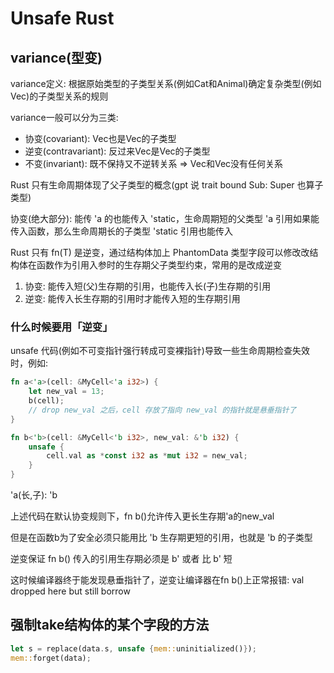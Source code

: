# Unsafe Rust

## variance(型变)

variance定义: 根据原始类型的子类型关系(例如Cat和Animal)确定复杂类型(例如Vec<Cat>)的子类型关系的规则

variance一般可以分为三类:

- 协变(covariant): Vec<Cat>也是Vec<Animal>的子类型
- 逆变(contravariant): 反过来Vec<Animal>是Vec<Cat>的子类型
- 不变(invariant): 既不保持又不逆转关系 => Vec<Animal>和Vec<Cat>没有任何关系

Rust 只有生命周期体现了父子类型的概念(gpt 说 trait bound Sub: Super 也算子类型)

协变(绝大部分): 能传 'a 的也能传入 'static，生命周期短的父类型 'a 引用如果能传入函数，那么生命周期长的子类型 'static 引用也能传入

Rust 只有 fn(T) 是逆变，通过结构体加上 PhantomData 类型字段可以修改改结构体在函数作为引用入参时的生存期父子类型约束，常用的是改成逆变

1. 协变: 能传入短(父)生存期的引用，也能传入长(子)生存期的引用
2. 逆变: 能传入长生存期的引用时才能传入短的生存期引用

### 什么时候要用「逆变」

unsafe 代码(例如不可变指针强行转成可变裸指针)导致一些生命周期检查失效时，例如:

```rust
fn a<'a>(cell: &MyCell<'a i32>) {
    let new_val = 13;
    b(cell);
    // drop new_val 之后，cell 存放了指向 new_val 的指针就是悬垂指针了
}

fn b<'b>(cell: &MyCell<'b i32>, new_val: &'b i32) {
    unsafe {
        cell.val as *const i32 as *mut i32 = new_val;
    }
}
```

'a(长,子): 'b

上述代码在默认协变规则下，fn b()允许传入更长生存期'a的new_val

但是在函数b为了安全必须只能用比 'b 生存期更短的引用，也就是 'b 的子类型

逆变保证 fn b() 传入的引用生存期必须是 b' 或者 比 b' 短

这时候编译器终于能发现悬垂指针了，逆变让编译器在fn b()上正常报错: val dropped here but still borrow

## 强制take结构体的某个字段的方法

```rust
let s = replace(data.s, unsafe {mem::uninitialized()});
mem::forget(data);
```